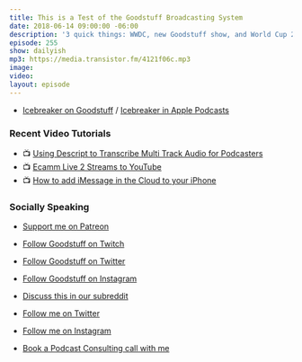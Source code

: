 ```yaml
---
title: This is a Test of the Goodstuff Broadcasting System
date: 2018-06-14 09:00:00 -06:00
description: '3 quick things: WWDC, new Goodstuff show, and World Cup 2018'
episode: 255
show: dailyish
mp3: https://media.transistor.fm/4121f06c.mp3
image: 
video: 
layout: episode
---
```


* [Icebreaker on Goodstuff](https://goodstuff.fm/icebreaker/) / [Icebreaker in Apple Podcasts](https://itunes.apple.com/ca/podcast/icebreaker-podcast/id1358187107?mt=2&at=10l4Ki&ct=website)

### Recent Video Tutorials

* 📺 [Using Descript to Transcribe Multi Track Audio for Podcasters](https://www.youtube.com/watch?v=wRWttnLOQiE)
* 📺 [Ecamm Live 2 Streams to YouTube](https://www.youtube.com/watch?v=lpr267l4VDM)
* 📺 [How to add iMessage in the Cloud to your iPhone](https://www.youtube.com/watch?v=-nrIxRkmFeo)

### Socially Speaking

* [Support me on Patreon](https://www.patreon.com/ichris)

* [Follow Goodstuff on Twitch](https://www.twitch.tv/gsfm)
* [Follow Goodstuff on Twitter](https://twitter.com/goodstufffm)
* [Follow Goodstuff on Instagram](https://www.instagram.com/goodstuff_fm/)
* [Discuss this in our subreddit](https://www.reddit.com/r/Goodstuff_fm/)

* [Follow me on Twitter](https://www.twitter.com/ichris)
* [Follow me on Instagram](https://www.instagram.com/ichrisv2/)
* [Book a Podcast Consulting call with me](https://calendly.com/ichris/podcast-consulting-call)
